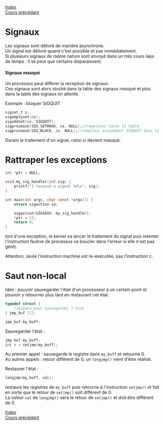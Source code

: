 [Index](./index.md)  
[Cours précédant](./cours_7.md)

# Signaux

Les signaux sont délivré de manière asynchrone.  
Un signal est délivré quand c'est possible et pas immédiatement.  
Si plusieurs signaux de même nature sont envoyé dans un très cours laps de temps : il se peut que certains disparaissent.

#### Signaux masqué

Un processus peut differer la reception de signaux.  
Ces signaux sont alors stocké dans la table des signaux masqué et plus dans la table des signaux en attente.

Exemple : bloquer SIGQUIT

```c
sigset_t s;
sigemptyset(&s);
sigaddset(&s, SIGQUIT);
sigprocmask(SIG_SETMASK, &s, NULL);//remplacer toute la table
sigprocmask(SIG_BLOCK, &s, NULL);//remplace uniquement SIGQUIT dans la table
```

Durant le traitement d'un signal, celui-ci devient masqué.

# Rattraper les exceptions

```c
int *ptr = NULL;

void my_sig_handler(int sig) {
	printf("I receive a signal %d\n", sig);
}

int main(int argc, char const *argv[]) {
	struct sigaction sa;

	sigaction(SIGSEGV, my_sig_handler);
	*ptr = 12;
	return 0;
}
```
lors d'une exception, le kernel va lancer le traitement du signal puis retenter l'instruction fautive (le processus va boucler dans l'erreur si elle n'est pas géré).

Attention, seule l'instruction machine est re-exécutée, pas l'instruction c.

# Saut non-local

Idée : pouvoir sauvegarder l'état d'un processeur à un certain point et pouvoir y retourner plus tard en restaurant cet état.

```c
typedef struct {
	//espace pour sauvegarder l'état
} jmp_buf [1];

jmp_buf my_buff;
```
Sauvegarder l'état :
```c
jmp_buf my_buff;
int r = setjmp(my_buff);
```
Au premier appel : sauvegarde le registre dans `my_buff` et retourne 0.  
Au autres appels : retour différent de 0, un `longjmp()` vient d'être réalisé.

Restaurer l'état :
```c
longjmp(my_buff, val);
```
restaure les registres de `my_buff` puis retourne à l'instruction `setjmp()` et fait en sorte que le retour de `setjmp()` soit différent de 0.  
La valeur `val` de `longjmp()` sera le retour de `setjmp()` et doit être différent de 0.

[Index](./index.md)  
[Cours précédant](./cours_7.md)
